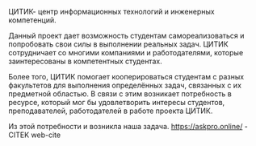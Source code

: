 ЦИТИК-  центр информационных технологий и инженерных компетенций. 
 
Данный проект дает возможность студентам самореализоваться и попробовать свои силы в выполнении реальных задач. ЦИТИК сотрудничает со многими компаниями и работодателями, которые заинтересованы в компетентных студентах.
 
Более того, ЦИТИК помогает кооперироваться студентам с разных факультетов для выполнения определённых задач, связанных с их предметной областью. В связи с этим возникает потребность в ресурсе, который мог бы удовлетворить интересы студентов, преподавателей, работодателей в работе проекта ЦИТИК. 

Из этой потребности и возникла наша задача.
https://askpro.online/ - CITEK web-cite
